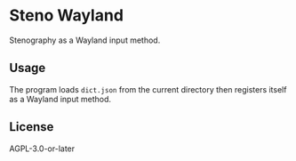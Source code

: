 # Steno Wayland

Stenography as a Wayland input method.

## Usage

The program loads `dict.json` from the current directory then registers itself as a Wayland input method.

## License

AGPL-3.0-or-later
